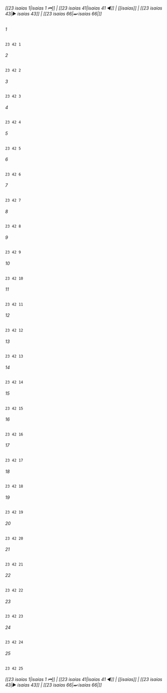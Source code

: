
###### [[23 isaías 1|isaías 1 ⏮]] | [[23 isaías 41|isaías 41 ◀]] | [[isaías]] | [[23 isaías 43|▶ isaías 43]] | [[23 isaías 66|⏭ isaías 66|]]

###### 1
``` verse
23 42 1 
```
###### 2
``` verse
23 42 2 
```
###### 3
``` verse
23 42 3 
```
###### 4
``` verse
23 42 4 
```
###### 5
``` verse
23 42 5 
```
###### 6
``` verse
23 42 6 
```
###### 7
``` verse
23 42 7 
```
###### 8
``` verse
23 42 8 
```
###### 9
``` verse
23 42 9 
```
###### 10
``` verse
23 42 10 
```
###### 11
``` verse
23 42 11 
```
###### 12
``` verse
23 42 12 
```
###### 13
``` verse
23 42 13 
```
###### 14
``` verse
23 42 14 
```
###### 15
``` verse
23 42 15 
```
###### 16
``` verse
23 42 16 
```
###### 17
``` verse
23 42 17 
```
###### 18
``` verse
23 42 18 
```
###### 19
``` verse
23 42 19 
```
###### 20
``` verse
23 42 20 
```
###### 21
``` verse
23 42 21 
```
###### 22
``` verse
23 42 22 
```
###### 23
``` verse
23 42 23 
```
###### 24
``` verse
23 42 24 
```
###### 25
``` verse
23 42 25 
```

###### [[23 isaías 1|isaías 1 ⏮]] | [[23 isaías 41|isaías 41 ◀]] | [[isaías]] | [[23 isaías 43|▶ isaías 43]] | [[23 isaías 66|⏭ isaías 66|]]

